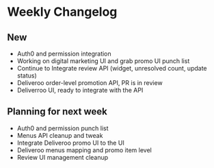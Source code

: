 # Weekly Changelog
## New
- Auth0 and permission integration
- Working on digital marketing UI and grab promo UI punch list
- Continue to Integrate review API (widget, unresolved count, update status)
- Deliveroo order-level promotion API, PR is in review
- Deliverroo UI, ready to integrate with the API

## Planning for next week
- Auth0 and permission punch list
- Menus API cleanup and tweak
- Integrate Deliveroo promo UI to the UI
- Deliveroo menus mapping and promo item level
- Review UI management cleanup